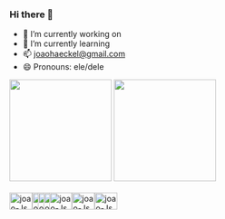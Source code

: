 ### Hi there 👋


- 🔭 I’m currently working on 
- 🌱 I’m currently learning 
- 📫 joaohaeckel@gmail.com 
- 😄 Pronouns: ele/dele

<div>
        <a href=""></a>
        <!-- Colocando a 1 tabela - GitHub Stats -->
        <img height="180em"
            src="http://github-readme-stats.vercel.app/api?username=JvHaeckel&show_icons=true&theme=aura&include_all_commits=true&count_private=true"
            alt="">
        <!-- Colocando a 2 tabela - Most Used Languages -->
        <img height="180em"
            src="http://github-readme-stats.vercel.app/api/top-langs/?username=JvHaeckel&layout=compact&langs_count=16&theme=aura">
    </div>
    <!-- Colocando os icons-->
    <div class="row">
        <link rel="stylesheet" href="https://cdn.jsdelivr.net/gh/devicons/devicon@v2.15.1/devicon.min.css">
    </div>
    <div class="coluna" style="display: inline_block; float: left; margin:0";width: 10> <br>
        <img height="30" width="40" style="clear: both;
        display: table;" src="https://cdn.jsdelivr.net/gh/devicons/devicon/icons/angularjs/angularjs-original.svg"
            alt="joao-Js">
    </div>
    <div class="coluna" style="display: inline_block; float: left; width: auto;width: 10"> <br>
        <img height="30" width="40" style="clear: both;
        display: table;" src="https://cdn.jsdelivr.net/gh/devicons/devicon/icons/canva/canva-original.svg"
            alt="joao-Js">
    </div>
    <div class="coluna" style="display: inline_block; float: left; width: auto;width: 10"> <br>
        <img height="30" width="40" style="clear: both;
        display: table;" src="https://cdn.jsdelivr.net/gh/devicons/devicon/icons/css3/css3-original.svg"
            alt="joao-Js">
    </div>
    <div class="coluna" style="display: inline_block; float: left; width: auto; width: 10"> <br>
        <img height="30" width="40" style="clear: both;
        display: table;"src="https://cdn.jsdelivr.net/gh/devicons/devicon/icons/docker/docker-original.svg"
            alt="joao-Js">
    </div>
    <div class="coluna" style="display: inline_block; float: left; width: auto;"> <br>
        <img height="30" width="40" style="clear: both;
        display: table;" src="https://cdn.jsdelivr.net/gh/devicons/devicon/icons/gitlab/gitlab-original.svg"
            alt="joao-Js">
    </div>
    <div class="coluna" style="display: inline_block; float: left; width: auto;"> <br>
        <img height="30" width="40" style="clear: both;
        display: table;" src="https://cdn.jsdelivr.net/gh/devicons/devicon/icons/html5/html5-original.svg"
            alt="joao-Js">
    </div style>
    <div class="coluna" style="display: inline_block; float: left; width: auto;"> <br>
        <img height="30" width="40" style="clear: both;
        display: table;" src="https://cdn.jsdelivr.net/gh/devicons/devicon/icons/java/java-original.svg"
            alt="joao-Js">
    </div>
   
